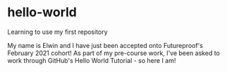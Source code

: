 # hello-world
Learning to use my first repository

My name is Elwin and I have just been accepted onto Futureproof's February 2021 cohort!  As part of my pre-course work, I've been asked to work through GitHub's Hello World Tutorial - so here I am!
